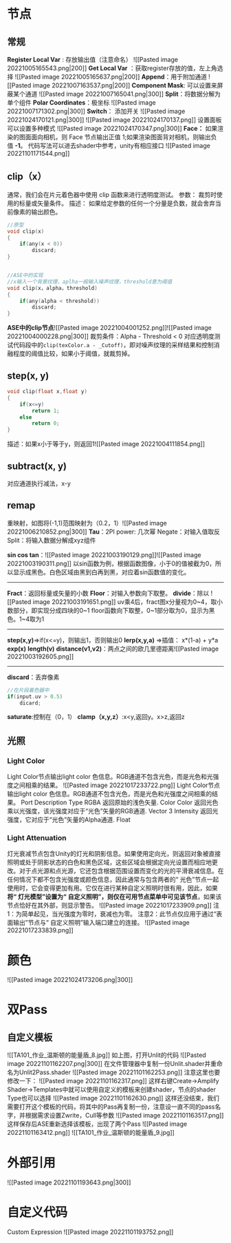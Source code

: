 # 节点
## 常规
**Register Local Var** : 存放输出值（注意命名）
![[Pasted image 20221005165543.png|200]]
**Get Local Var** ：获取register存放的值，左上角选择
![[Pasted image 20221005165637.png|200]]
**Append**：用于附加通道
![[Pasted image 20221007163537.png|200]]
**Component Mask**: 可以设置来屏蔽某个通道
![[Pasted image 20221007165041.png|300]]
**Split**：将数据分解为单个组件
**Polar Coordinates**：极坐标
![[Pasted image 20221007171302.png|300]]
**Switch**： 添加开关
![[Pasted image 20221024170121.png|300]]
![[Pasted image 20221024170137.png]]
设置面板可以设置多种模式
![[Pasted image 20221024170347.png|300]]
**Face：** 如果渲染的图面面向相机，则 Face 节点输出正值 1;如果渲染图面背对相机，则输出负值 **-1**。
代码写法可以进去shader中参考，unity有相应接口
![[Pasted image 20221101171544.png]]
## clip（x）
通常，我们会在片元着色器中使用 clip 函数来进行透明度测试。
参数： 裁剪时使用的标量或矢量条件。
描述： 如果给定参数的任何一个分量是负数，就会舍弃当前像素的输出颜色。

```c
//原型
void clip(x)
{
	if(any(x < 0))
		discard;
}


//ASE中的实现
//x输入一个背景纹理，aplha一般输入噪声纹理，threshold意为阈值
void clip(x，alpha，threshold)
{
	if(any(alpha < threshold))
		discard;
}
```

**ASE中的clip节点**![[Pasted image 20221004001252.png]]![[Pasted image 20221004000228.png|300]]
裁剪条件：Alpha - Threshold < 0
对应透明度测试代码段中的`clip(texColor.a - _Cutoff)`，即对噪声纹理的采样结果和控制消融程度的阈值比较，如果小于阈值，就裁剪掉。
## step(x, y)
```c
void clip(float x,float y)
{
	if(x<=y)
		return 1;
	else
		return 0;
}
```
描述：如果x小于等于y，则返回1![[Pasted image 20221004111854.png]]
## subtract(x, y)
对应通道执行减法，x-y
## remap
重映射，如图将(-1,1)范围映射为（0.2，1）![[Pasted image 20221006210852.png|300]]
**Tau**：2PI
power: 几次幂
Negate：对输入值取反
Split：将输入数据分解成xyz组件

**sin cos tan**：![[Pasted image 20221003190129.png]]![[Pasted image 20221003190311.png]]
以sin函数为例，根据函数图像，小于0的值被截为0，所以显示成黑色。白色区域由黑到白再到黑，对应着sin函数值的变化。

---
**Fract**：返回标量或矢量的小数
**Floor**：对输入参数向下取整。
**divide**：除以
![[Pasted image 20221003191651.png]]
uv乘4后，fract图x分量视为0~4，取小数部分，即实现分成四块的0~1
floor函数向下取整，0~1部分取为0，显示为黑色。1~4取为1

---

**step(x,y)**=>if(x<=y)，则输出1，否则输出0
**lerp(x,y,a)** =>插值： x*(1-a) + y*a
**exp(x)**
**length(v)**
**distance(v1,v2)**：两点之间的欧几里德距离![[Pasted image 20221003192605.png]]

---

**discard**：丢弃像素
```c
//在片段着色器中
if(input.uv > 0.5)
	dicard;
```
**saturate**:控制在（0，1）
**clamp（x,y,z）**:x<y,返回y。x>z,返回z
##  光照
### Light Color
Light Color节点输出light color 色信息。RGB通道不包含光色，而是光色和光强度之间相乘的结果。
![[Pasted image 20221017233722.png]]
Light Color节点输出light color 色信息。RGB通道不包含光色，而是光色和光强度之间相乘的结果。
Port	Description	Type
RGBA	返回原始的浅色矢量.	Color
Color	返回光色乘以光强度，该光强度对应于“光色”矢量的RGB通道.	Vector 3
Intensity	返回光强度，它对应于“光色”矢量的Alpha通道.	Float
### Light Attenuation
灯光衰减节点包含Unity的灯光和阴影信息。如果使用定向光，则返回对象被直接照明或处于阴影状态的白色和黑色区域，这些区域会根据定向光设置而相应地更改。对于点光源和点光源，它还包含根据范围设置而变化的光的平滑衰减信息。在任何情况下都不包含光强度或颜色信息，因此通常与包含两者的“ 光色”节点一起使用时，它会变得更加有用。它仅在进行某种自定义照明时很有用，因此，如果**将“ 灯光模型”设置为“ 自定义照明”，则仅在可用节点菜单中可见该节点**，如果该节点恰好在其外部，则显示警告。
![[Pasted image 20221017233909.png]]
注1：为简单起见，当光强度为零时，衰减也为零。
注意2：此节点仅应用于通过“表面输出”节点与“ 自定义照明”输入端口建立的连接。
![[Pasted image 20221017233839.png]]
# 颜色
![[Pasted image 20221024173206.png|300]]

# 双Pass
## 自定义模板
![[TA101_作业_温斯顿的能量盾_8.jpg]]
如上图，打开Unlit的代码
![[Pasted image 20221101162207.png|300]]
在文件管理器中复制一份Unlit.shader并重命名为Unlit2Pass.shader
![[Pasted image 20221101162253.png]]
注意这里也要修改一下：
![[Pasted image 20221101162317.png]]
这样右键Create->Amplify Shader->Templates中就可以使用自定义的模板来创建shader，节点的shader Type也可以选择
![[Pasted image 20221101162630.png]]
这样还没结束，我们需要打开这个模板的代码，将其中的Pass再复制一份，注意设一直不同的pass名字，并根据需求设置Zwrite，Cull等参数
![[Pasted image 20221101163517.png]]
这样保存后ASE重新选择该模板，出现了两个Pass
![[Pasted image 20221101163412.png]]
![[TA101_作业_温斯顿的能量盾_9.jpg]]
# 外部引用
![[Pasted image 20221101193643.png|300]]
# 自定义代码
Custom Expression
![[Pasted image 20221101193752.png]]